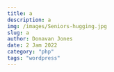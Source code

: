 ```yaml
---
title: a
description: a
img: /images/Seniors-hugging.jpg
slug: a
author: Donavan Jones
date: 2 Jam 2022
category: "php"
tags: "wordpress"
---
```

